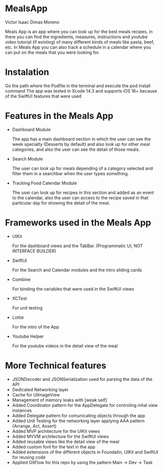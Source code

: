 # MealsApp

Victor Isaac Dimas Moreno 

Meals App is an app where you can look up for the best meals recipes, in there you can find the ingredients, measures, instructions and youtube video tutorial (if existing) of many different kinds of meals like pasta, beef, etc.
In Meals App you can also track a schedule in a calendar where you can put on the meals that you were looking for.

# Instalation

Go the path where the Podfile in the terminal and execute the pod install command
The app was tested in Xcode 14.3 and supports iOS 16+ because of the SwiftUI features that were used

# Features in the Meals App
- Dashboard Module

    The app has a main dashboard section in which the user can see the week specialty (Desserts by default) and also look up for other meal categories, and also the user can see the detail of those meals.

- Search Module

  The user can look up for meals depending of a category selected and filter them in a searchbar when the user types something.

- Tracking Food Calendar Module
  
  The user can look up for recipes in this section and added as an event to the calendar, also the user can access to the recipe saved in that particular day for showing the detail of the meal.

# Frameworks used in the Meals App

- UIKit

  For the dashboard views and the TabBar. (Programmatic UI, NOT INTERFACE BUILDER)
  
- SwiftUI

  For the Search and Calendar modules and the intro sliding cards

- Combine

  For binding the variables that were used in the SwiftUI views

- XCTest

  For unit testing

- Lottie

  For the intro of the App

- Youtube Helper

  For the youtube videos in the detail view of the meal


# More Technical features

- JSONDecoder and JSONSerialization used for parsing the data of the API
- Dedicated Networking layer
- Cache for UIImageView
- Management of memory leaks with [weak self]
- Added Coordinator pattern for the AppDelegate for controling inital view instances
- Added Delegate pattern for comunicating objects through the app
- Added Unit Testing for the networking layer applying AAA pattern (Arrange, Act, Assert)
- Added MVP architecture for the UIKit views
- Added MVVM architecture for the SwiftUI views
- Added reusable views like the detail view of the meal
- Added custom font for the text in the app
- Added extensions of the different objects in Foundatin, UIKit and SwiftUI for reusing code
- Applied GitFlow for this repo by using the pattern Main -> Dev -> Task
